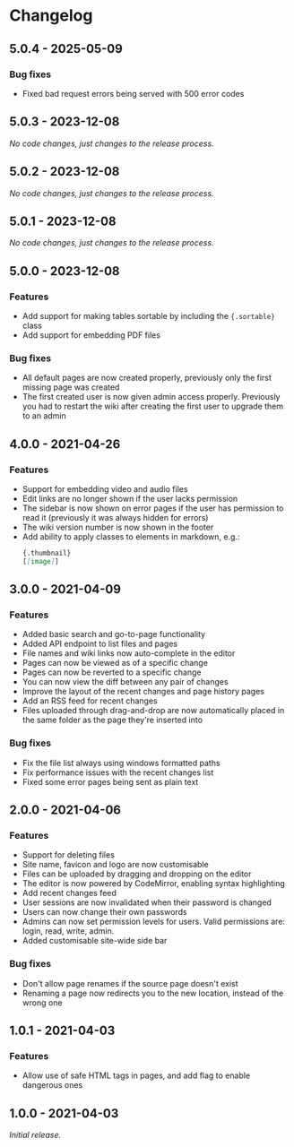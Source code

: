 # Changelog

## 5.0.4 - 2025-05-09

### Bug fixes

* Fixed bad request errors being served with 500 error codes

## 5.0.3 - 2023-12-08

_No code changes, just changes to the release process._

## 5.0.2 - 2023-12-08

_No code changes, just changes to the release process._

## 5.0.1 - 2023-12-08

_No code changes, just changes to the release process._

## 5.0.0 - 2023-12-08

### Features

* Add support for making tables sortable by including the `{.sortable}` class
* Add support for embedding PDF files

### Bug fixes

* All default pages are now created properly, previously only the first
  missing page was created
* The first created user is now given admin access properly. Previously you
  had to restart the wiki after creating the first user to upgrade them to an
  admin

## 4.0.0 - 2021-04-26

### Features

* Support for embedding video and audio files
* Edit links are no longer shown if the user lacks permission
* The sidebar is now shown on error pages if the user has permission to read it
  (previously it was always hidden for errors)
* The wiki version number is now shown in the footer
* Add ability to apply classes to elements in markdown, e.g.:
   ```markdown
   {.thumbnail}
   [[image]]
   ```

## 3.0.0 - 2021-04-09

### Features

* Added basic search and go-to-page functionality
* Added API endpoint to list files and pages
* File names and wiki links now auto-complete in the editor
* Pages can now be viewed as of a specific change
* Pages can now be reverted to a specific change
* You can now view the diff between any pair of changes
* Improve the layout of the recent changes and page history pages
* Add an RSS feed for recent changes
* Files uploaded through drag-and-drop are now automatically placed in the
  same folder as the page they're inserted into

### Bug fixes

* Fix the file list always using windows formatted paths
* Fix performance issues with the recent changes list
* Fixed some error pages being sent as plain text

## 2.0.0 - 2021-04-06

### Features

* Support for deleting files
* Site name, favicon and logo are now customisable
* Files can be uploaded by dragging and dropping on the editor
* The editor is now powered by CodeMirror, enabling syntax highlighting
* Add recent changes feed
* User sessions are now invalidated when their password is changed
* Users can now change their own passwords
* Admins can now set permission levels for users. Valid permissions are:
  login, read, write, admin.
* Added customisable site-wide side bar

### Bug fixes

* Don't allow page renames if the source page doesn't exist
* Renaming a page now redirects you to the new location, instead of the wrong one

## 1.0.1 - 2021-04-03

### Features

* Allow use of safe HTML tags in pages, and add flag to enable dangerous ones

## 1.0.0 - 2021-04-03

_Initial release._
